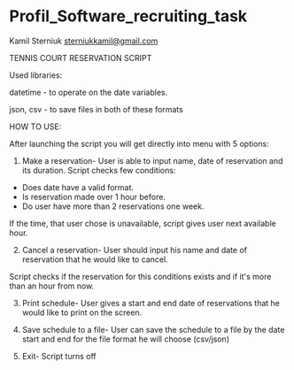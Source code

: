 # Profil_Software_recruiting_task
Kamil Sterniuk
sterniukkamil@gmail.com

TENNIS COURT RESERVATION SCRIPT

Used libraries:

datetime - to operate on the date variables.

json, csv - to save files in both of these formats

HOW TO USE:

After launching the script you will get directly into menu 
with 5 options:

1. Make a reservation- User is able to input name, date
of reservation and its duration. Script checks few conditions:

- Does date have a valid format.
- Is reservation made over 1 hour before.
- Do user have more than 2 reservations one week.

If the time, that user chose is unavailable, script gives user
next available hour.

2. Cancel a reservation- User should input his name and date
of reservation that he would like to cancel.

Script checks if the reservation for this conditions exists and
if it's more than an hour from now.

3. Print schedule- User gives a start and end date of reservations
that he would like to print on the screen.

4. Save schedule to a file- User can save the schedule to a file by
the date start and end for the file format he will choose (csv/json)

5. Exit- Script turns off
